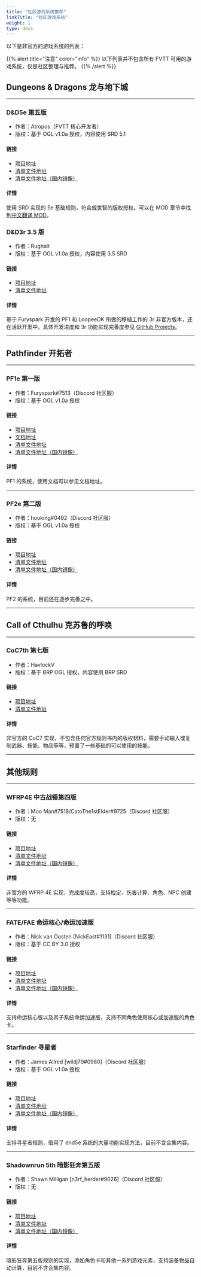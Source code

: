 ```yaml
---
title: "社区游戏系统推荐"
linkTitle: "社区游戏系统"
weight: 1
type: docs
---
```


以下是非官方的游戏系统的列表：

{{% alert title="注意" color="info" %}}
以下列表并不包含所有 FVTT 可用的游戏系统，仅是社区整理与推荐。
{{% /alert %}}


## Dungeons & Dragons 龙与地下城

---

### D&D5e 第五版
- 作者：Atropos（FVTT 核心开发者）
- 版权：基于 OGL v1.0a 授权，内容使用 SRD 5.1
#### 链接
- [项目地址](https://gitlab.com/foundrynet/dnd5e)
- [清单文件地址](https://gitlab.com/foundrynet/dnd5e/raw/master/system.json)
- [清单文件地址（国内镜像）](https://cdn.sbea.in/gitlab.com/foundrynet/dnd5e/raw/master/system.json)
#### 详情
使用 SRD 实现的 5e 基础规则，符合威世智的版权授权。可以在 MOD 章节中找到[中文翻译 MOD](../mods/#5e-中文化)。

### D&D3r 3.5 版
- 作者：Rughalt
- 版权：基于 OGL v1.0a 授权，内容使用 3.5 SRD
#### 链接
- [项目地址](https://github.com/Rughalt/D35E)
- [清单文件地址](https://raw.githubusercontent.com/Rughalt/D35E/0.82/system.json)
#### 详情
基于 Furyspark 开发的 PF1 和 LoopeeDK 所做的移植工作的 3r 非官方版本，还在活跃开发中。具体开发进度和 3r 功能实现完善度参见 [GitHub Projects](https://github.com/Rughalt/D35E/projects/1)。

---

## Pathfinder 开拓者

---

### PF1e 第一版
- 作者：Furyspark#7513（Discord 社区服）
- 版权：基于 OGL v1.0a 授权
#### 链接
- [项目地址](https://gitlab.com/Furyspark/foundryvtt-pathfinder1)
- [文档地址](https://furyspark.gitlab.io/foundryvtt-pathfinder1-doc)
- [清单文件地址](https://gitlab.com/Furyspark/foundryvtt-pathfinder1/-/raw/master/system.json)
- [清单文件地址（国内镜像）](https://cdn.sbea.in/gitlab.com/Furyspark/foundryvtt-pathfinder1/-/raw/master/system.json)
#### 详情
PF1 的系统，使用文档可以参见文档地址。

---

### PF2e 第二版
- 作者：hooking#0492（Discord 社区服）
- 版权：基于 OGL v1.0a 授权
#### 链接
- [项目地址](https://gitlab.com/hooking/foundry-vtt---pathfinder-2e)
- [清单文件地址](https://gitlab.com/hooking/foundry-vtt---pathfinder-2e/raw/master/system.json)
- [清单文件地址（国内镜像）](https://cdn.sbea.in/gitlab.com/hooking/foundry-vtt---pathfinder-2e/raw/master/system.json)
#### 详情
PF2 的系统，目前还在逐步完善之中。

---

## Call of Cthulhu 克苏鲁的呼唤

---

### CoC7th 第七版
- 作者：HavlockV
- 版权：基于 BRP OGL 授权，内容使用 BRP SRD
#### 链接
- [项目地址](https://github.com/HavlockV/CoC7-FoundryVTT)
- [清单文件地址](https://raw.githubusercontent.com/HavlockV/CoC7-FoundryVTT/master/system.json)
#### 详情
非官方的 CoC7 实现，不包含任何官方规则书内的版权材料，需要手动输入或复制武器、技能、物品等等，预置了一些基础的可以使用的技能。

---

## 其他规则

---

### WFRP4E 中古战锤第四版
- 作者：Moo Man#7518/CatoThe1stElder#9725（Discord 社区服）
- 版权：无
#### 链接
- [项目地址](https://github.com/CatoThe1stElder/WFRP-4th-Edition-FoundryVTT)
- [清单文件地址](https://raw.githubusercontent.com/CatoThe1stElder/WFRP-4th-Edition-FoundryVTT/stable/system.json)
- [清单文件地址（国内镜像）](https://cdn.sbea.in/raw.githubusercontent.com/CatoThe1stElder/WFRP-4th-Edition-FoundryVTT/stable/system.json)
#### 详情
非官方的 WFRP 4E 实现，完成度较高，支持检定、伤害计算、角色、NPC 创建等等功能。

---

### FATE/FAE 命运核心/命运加速版
- 作者：Nick van Oosten [NickEast#1131]（Discord 社区服）
- 版权：基于 CC BY 3.0 授权
#### 链接
- [项目地址](https://gitlab.com/foundry-projects/fate)
- [清单文件地址](https://gitlab.com/foundry-projects/fate/raw/master/src/system.json)
- [清单文件地址（国内镜像）](https://cdn.sbea.in/gitlab.com/foundry-projects/fate/raw/master/src/system.json)
#### 详情
支持命运核心版以及其子系统命运加速版，支持不同角色使用核心或加速版的角色卡。

---

### Starfinder 寻星者
- 作者：James Allred [wildj79#0980]（Discord 社区服）
- 版权：基于 OGL v1.0a 授权
#### 链接
- [项目地址](https://github.com/wildj79/foundryvtt-starfinder)
- [清单文件地址](https://raw.githubusercontent.com/wildj79/foundryvtt-starfinder/master/system.json)
- [清单文件地址（国内镜像）](https://cdn.sbea.in/raw.githubusercontent.com/wildj79/foundryvtt-starfinder/master/system.json)
#### 详情
支持寻星者规则，借用了 dnd5e 系统的大量功能实现方法，目前不含合集内容。

---

### Shadownrun 5th 暗影狂奔第五版
- 作者：Shawn Milligan [n3rf_herder#9026]（Discord 社区服）
- 版权：无
#### 链接
- [项目地址](https://github.com/smilligan93/SR5-FoundryVTT)
- [清单文件地址](https://raw.githubusercontent.com/smilligan93/SR5-FoundryVTT/master/system.json)
- [清单文件地址（国内镜像）](https://cdn.sbea.in/raw.githubusercontent.com/smilligan93/SR5-FoundryVTT/master/system.json)
#### 详情
暗影狂奔第五版规则的实现，添加角色卡和其他一系列游戏元素，支持装备物品自动计算，目前不含合集内容。